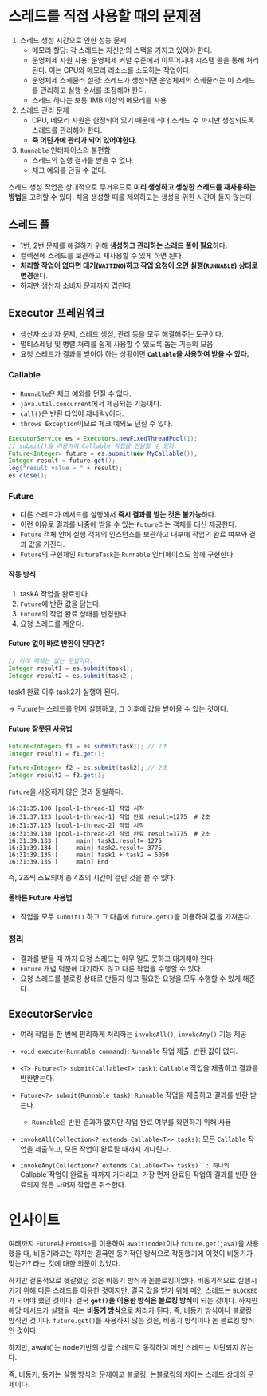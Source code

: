 # 스레드를 직접 사용할 때의 문제점
1. 스레드 생성 시간으로 인한 성능 문제
	* 메모리 할당: 각 스레드는 자신만의 스택을 가지고 있어야 한다.
	* 운영체제 자원 사용: 운영체제 커널 수준에서 이루어지며 시스템 콜을 통해 처리된다. 이는 CPU와 메모리 리소스를 소모하는 작업이다.
	* 운영체제 스케줄러 설정: 스레드가 생성되면 운영체제의 스케줄러는 이 스레드를 관리하고 실행 순서를 조정해야 한다.
	* 스레드 하나는 보통 1MB 이상의 메모리를 사용
2. 스레드 관리 문제
	* CPU, 메모리 자원은 한정되어 있기 때문에 최대 스레드 수 까지만 생성되도록 스레드를 관리해야 한다.
	* **즉 어딘가에 관리가 되어 있어야한다.**
3. `Runnable` 인터페이스의 불편함
	* 스레드의 실행 결과를 받을 수 없다.
	* 체크 예외를 던질 수 없다.

스레드 생성 작업은 상대적으로 무거우므로 **미리 생성하고 생성한 스레드를 재사용하는 방법**을 고려할 수 있다.
	처음 생성할 때를 제외하고는 생성을 위한 시간이 들지 않는다.

## 스레드 풀
* 1번, 2번 문제를 해결하기 위해 **생성하고 관리하는 스레드 풀이 필요**하다.
* 컬렉션에 스레드를 보관하고 재사용할 수 있게 하면 된다.
* **처리할 작업이 없다면 대기(`WAITING`)하고 작업 요청이 오면 실행(`RUNNABLE`) 상태로 변경**한다.
* 하지만 생산자 소비자 문제까지 겹친다.

## Executor 프레임워크
* 생산자 소비자 문제, 스레드 생성, 관리 등을 모두 해결해주는 도구이다.
* 멀티스레딩 및 병렬 처리를 쉽게 사용할 수 있도록 돕는 기능의 모음
* 요청 스레드가 결과를 받아야 하는 상황이면 **`Callable`을 사용하여 받을 수 있다.**

### Callable
* `Runnable`은 체크 예외를 던질 수 없다.
* `java.util.concurrent`에서 제공되는 기능이다.
* `call()`은 반환 타입이 제네릭`V`이다.
* `throws Exception`이므로 체크 예외도 던질 수 있다.
```java
ExecutorService es = Executors.newFixedThreadPool(1);  
// submit()을 이용하여 Callable 작업을 전달할 수 있다.  
Future<Integer> future = es.submit(new MyCallable()); 
Integer result = future.get();  
log("result value = " + result);  
es.close();
```
### Future
* 다른 스레드가 메서드를 실행해서 **즉시 결과를 받는 것은 불가능**하다.
* 이런 이유로 결과를 나중에 받을 수 있는 `Future`라는 객체를 대신 제공한다.
* `Future` 객체 안에 실행 객체의 인스턴스를 보관하고 내부에 작업의 완료 여부와 결과 값을 가진다.
* `Future`의 구현체인 `FutureTask`는 `Runnable` 인터페이스도 함께 구현한다.

#### 작동 방식
1. taskA 작업을 완료한다.
2. `Future`에 반환 값을 담는다.
3. `Future`의 작업 완료 상태를 변경한다.
4. 요청 스레드를 깨운다.

#### Future 없이 바로 반환이 된다면?
```java
// 아래 예제는 없는 문법이다.
Integer result1 = es.submit(task1);
Integer result2 = es.submit(task2);
```
task1 완료 이후 task2가 실행이 된다.

-> Future는 스레드를 먼저 실행하고, 그 이후에 값을 받아올 수 있는 것이다.

#### Future 잘못된 사용법
```java
Future<Integer> f1 = es.submit(task1); // 2초
Integer result1 = f1.get();

Future<Integer> f2 = es.submit(task2); // 2초
Integer result2 = f2.get();
```

`Future`을 사용하지 않은 것과 동일하다.

```
16:31:35.100 [pool-1-thread-1] 작업 시작
16:31:37.123 [pool-1-thread-1] 작업 완료 result=1275  # 2초
16:31:37.125 [pool-1-thread-2] 작업 시작
16:31:39.130 [pool-1-thread-2] 작업 완료 result=3775  # 2초
16:31:39.133 [     main] task1.result= 1275
16:31:39.134 [     main] task2.result= 3775
16:31:39.135 [     main] task1 + task2 = 5050
16:31:39.135 [     main] End
```

즉, 2초씩 소요되어 총 4초의 시간이 걸린 것을 볼 수 있다.

#### 올바른 Future 사용법
* 작업을 모두 `submit()` 하고 그 다음에 `future.get()`을 이용하여 값을 가져온다.

### 정리
* 결과를 받을 때 까지 요청 스레드는 아무 일도 못하고 대기해야 한다.
* `Future` 개념 덕분에 대기하지 않고 다른 작업을 수행할 수 있다.
* 요청 스레드를 블로킹 상태로 만들지 않고 필요한 요청을 모두 수행할 수 있게 해준다.

## ExecutorService
* 여러 작업을 한 번에 편리하게 처리하는 `invokeAll()`, `invokeAny()` 기능 제공

* `void execute(Runnable command)`: `Runnable` 작업 제출, 반환 값이 없다.
* `<T> Future<T> submit(Callable<T> task)`: `Callable` 작업을 제출하고 결과를 반환받는다.
* `Future<?> submit(Runnable task)`: `Runnable` 작업을 제출하고 결과를 반환 받는다.
	* `Runnable은` 반환 결과가 없지만 작업 완료 여부를 확인하기 위해 사용
* `invokeAll(Collection<? extends Callable<T>> tasks)`: 모든 `Callable` 작업을 제출하고, 모든 작업이 완료될 때까지 기다린다.
* `invokeAny(Collection<? extends Callable<T>> tasks)``: 하나의 `Callable`작업이 완료될 때까지 기다리고, 가장 먼저 완료된 작업의 결과를 반환
  완료되지 않은 나머지 작업은 취소한다.

# 인사이트
여태까지 `Future`나 `Promise`를 이용하여 `await(node)`이나 `future.get(java)`을 사용했을 때, 비동기라고는 하지만 결국엔 동기적인 방식으로 작동했기에 이것이 비동기가 맞는가? 라는 것에 대한 의문이 있었다.

하지만 결론적으로 헷갈렸던 것은 비동기 방식과 논블로킹이었다.
비동기적으로 실행시키기 위해 다른 스레드를 이용한 것이지만, 결국 값을 받기 위해 메인 스레드는 `BLOCKED`가 되어야 했던 것이다. 결국 **`get()`을 이용한 방식은 블로킹 방식**이 되는 것이다.
하지만 해당 메서드가 실행될 때는 **비동기 방식**으로 처리가 된다.
즉, 비동기 방식이나 블로킹 방식인 것이다.
`future.get()`를 사용하지 않는 것은, 비동기 방식이나 논 블로킹 방식인 것이다.

하지만, await()는 node기반의 싱글 스레드로 동작하여 메인 스레드는 차단되지 않는다.

즉, 비동기, 동기는 실행 방식의 문제이고 
블로킹, 논블로킹의 차이는 스레드 상태의 문제이다.